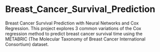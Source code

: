 # Breast_Cancer_Survival_Prediction
Breast Cancer Survival Prediction with Neural Networks and Cox Regression.
This project explores 3 common variations of the Cox regression method to predict
breast cancer survival time using the METABRIC (The Molecular Taxonomy of
Breast Cancer International Consortium) dataset.
